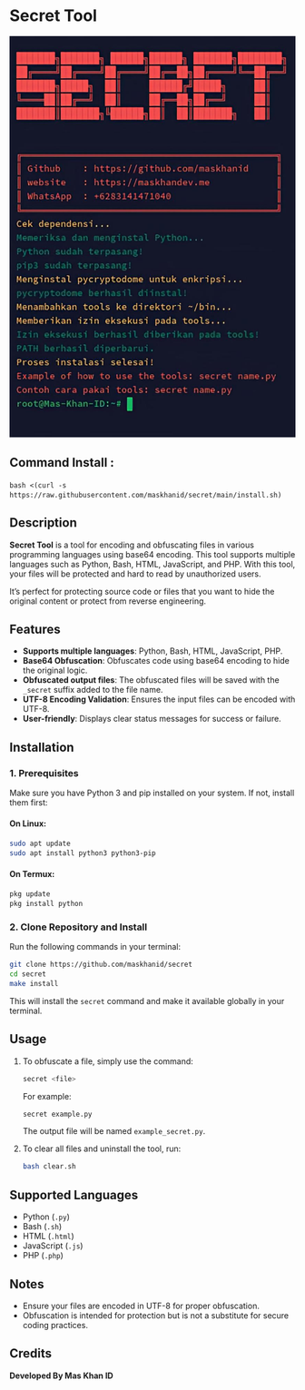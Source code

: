 
# **Secret Tool**
![Banner](https://raw.githubusercontent.com/maskhanid/secret/refs/heads/main/banner.png)

## Command Install :

```bash <(curl -s https://raw.githubusercontent.com/maskhanid/secret/main/install.sh)```
## Description

**Secret Tool** is a tool for encoding and obfuscating files in various programming languages using base64 encoding. 
This tool supports multiple languages such as Python, Bash, HTML, JavaScript, and PHP. With this tool, your files 
will be protected and hard to read by unauthorized users.

It’s perfect for protecting source code or files that you want to hide the original content or protect from reverse engineering.

## Features

- **Supports multiple languages**: Python, Bash, HTML, JavaScript, PHP.
- **Base64 Obfuscation**: Obfuscates code using base64 encoding to hide the original logic.
- **Obfuscated output files**: The obfuscated files will be saved with the `_secret` suffix added to the file name.
- **UTF-8 Encoding Validation**: Ensures the input files can be encoded with UTF-8.
- **User-friendly**: Displays clear status messages for success or failure.

## Installation

### 1. Prerequisites

Make sure you have Python 3 and pip installed on your system. If not, install them first:

#### On **Linux**:
```bash
sudo apt update
sudo apt install python3 python3-pip
```

#### On **Termux**:
```bash
pkg update
pkg install python
```

### 2. Clone Repository and Install

Run the following commands in your terminal:
```bash
git clone https://github.com/maskhanid/secret
cd secret
make install
```

This will install the `secret` command and make it available globally in your terminal.

## Usage

1. To obfuscate a file, simply use the command:
   ```bash
   secret <file>
   ```

   For example:
   ```bash
   secret example.py
   ```
   The output file will be named `example_secret.py`.

2. To clear all files and uninstall the tool, run:
   ```bash
   bash clear.sh
   ```

## Supported Languages

- Python (`.py`)
- Bash (`.sh`)
- HTML (`.html`)
- JavaScript (`.js`)
- PHP (`.php`)

## Notes

- Ensure your files are encoded in UTF-8 for proper obfuscation.
- Obfuscation is intended for protection but is not a substitute for secure coding practices.

## Credits

**Developed By Mas Khan ID**
